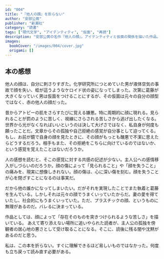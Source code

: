 ```yaml
---
id: "004"
title: "『他人の顔』を折らない"
author: "安部公房"
publisher: "新潮社"
category: "読書"
tags: ["現代文学", "アイデンティティ", "仮面", "再読"]
description: "安部公房の名作『他人の顔』。アイデンティティと仮面の関係を描いた作品。ちょっと最初は分かりずらい。"
images:
  bookCover: "/images/004/cover.jpg"
  origami: []
---
```


## 本の感想

他人の顔は、自分に刺さりすぎた。化学研究所につとめていた男が液体空気の事故で顔を失い、蛭が這うようなケロイド状の姿になってしまった。次第に葛藤が大きくなっていく男は仮面をつけることにするが、その仮面は元々の自分の顔型ではなく、赤の他人の顔だった。

昔からアトピーの肌をさらすたびに覚える嫌悪。特に周期的に顔に現れる。見られることが罰のように苦しく、視線にさらされる苦しさから逃げ出したくなる。世界から光がなくなればいいというのは決して大げさではなく、私自身が何度も願ったことだ。文章からその孤独や自己拒絶の感覚が自分事として迫ってくる。もし、お前が鏡で自身の顔を見たときに、その顔がもっとも醜悪で不潔に思えたらどうするだろう。相手もまた、その拒絶をこちらに向けているのではないか、という感覚を覚えたことはないだろうか。

人の感想を読むと、そこの感覚に対する共感の記述が少ない。主人公への感情移入がしづらいのだろうか。顔の傷によって「見られること」や「顔を失うこと」の痛みを、現実に想像しきれない。顔の傷は、心に深い傷を刻む。顔を失うことが心を閉ざすことになるのは事実だ。

だから他の誰かになってしまいたい。だがそれを実現したことでまた執着と葛藤を生んでいる。しかしそれは元々の顔でうまくいっていたからだ。妻の愛を得ていたし、社会的にもうまくいっていた。ただ、プラスチックの顔、というものに無理があるのだ。バレるに決まっている。

作品としては、顔によって「存在そのものを突きつけられるような苦しさ」を描いている。
あえて寄り添えない場所に追いやられた読者が、主人公の孤独を傍観者の居心地の悪さとして受け取ることになる。そこに、読後に残る闇や沈黙があるのだと思う。

私は、この本を折らない。すぐに理解できるほど易しいものではなかった。何度も立ち戻って読み直す必要がある。